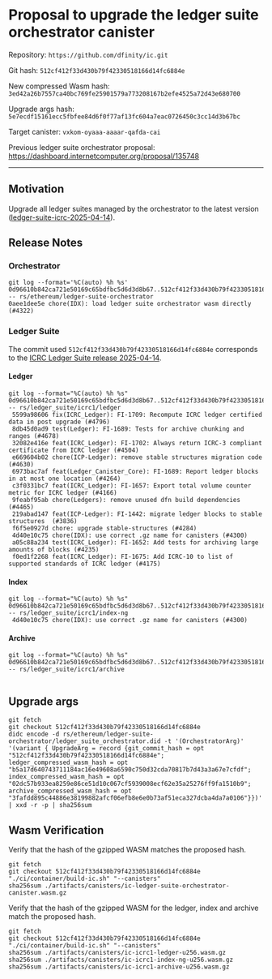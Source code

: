 # Proposal to upgrade the ledger suite orchestrator canister

Repository: `https://github.com/dfinity/ic.git`

Git hash: `512cf412f33d430b79f42330518166d14fc6884e`

New compressed Wasm hash: `3ed42a26b7557ca40bc769fe25901579a773208167b2efe4525a72d43e680700`

Upgrade args hash: `5e7ecdf15161ecc5fbfee84d6f0f77af13fc604a7eac0726450c3cc14d3b67bc`

Target canister: `vxkom-oyaaa-aaaar-qafda-cai`

Previous ledger suite orchestrator proposal: https://dashboard.internetcomputer.org/proposal/135748

---

## Motivation

Upgrade all ledger suites managed by the orchestrator to the latest
version ([ledger-suite-icrc-2025-04-14](https://github.com/dfinity/ic/releases/tag/ledger-suite-icrc-2025-04-14)).

## Release Notes

### Orchestrator

```
git log --format='%C(auto) %h %s' 0d96610b842ca721e50169c65bdfbc5d6d3d8b67..512cf412f33d430b79f42330518166d14fc6884e -- rs/ethereum/ledger-suite-orchestrator
0aee1dee5e chore(IDX): load ledger suite orchestrator wasm directly (#4322)
 ```

### Ledger Suite

The commit used `512cf412f33d430b79f42330518166d14fc6884e` corresponds to
the [ICRC Ledger Suite release 2025-04-14](https://github.com/dfinity/ic/releases/tag/ledger-suite-icrc-2025-04-14).

#### Ledger

```
git log --format="%C(auto) %h %s" 0d96610b842ca721e50169c65bdfbc5d6d3d8b67..512cf412f33d430b79f42330518166d14fc6884e -- rs/ledger_suite/icrc1/ledger
 5599a98606 fix(ICRC_Ledger): FI-1709: Recompute ICRC ledger certified data in post upgrade (#4796)
 8db45d0ad9 test(Ledger): FI-1689: Tests for archive chunking and ranges (#4678)
 32082e416e feat(ICRC_Ledger): FI-1702: Always return ICRC-3 compliant certificate from ICRC ledger (#4504)
 e669604b02 chore(ICP-Ledger): remove stable structures migration code (#4630)
 6973bac7af feat(Ledger_Canister_Core): FI-1689: Report ledger blocks in at most one location (#4264)
 c3f0331bc7 feat(ICRC_Ledger): FI-1657: Export total volume counter metric for ICRC ledger (#4166)
 9feabf95ab chore(Ledgers): remove unused dfn build dependencies (#4465)
 219abad147 feat(ICP-Ledger): FI-1442: migrate ledger blocks to stable structures  (#3836)
 f6f5e0927d chore: upgrade stable-structures (#4284)
 4d40e10c75 chore(IDX): use correct .gz name for canisters (#4300)
 a05c88a234 test(ICRC_Ledger): FI-1652: Add tests for archiving large amounts of blocks (#4235)
 f0ed1f2268 feat(ICRC_Ledger): FI-1675: Add ICRC-10 to list of supported standards of ICRC ledger (#4175)
```

#### Index

```
git log --format="%C(auto) %h %s" 0d96610b842ca721e50169c65bdfbc5d6d3d8b67..512cf412f33d430b79f42330518166d14fc6884e -- rs/ledger_suite/icrc1/index-ng
 4d40e10c75 chore(IDX): use correct .gz name for canisters (#4300)
```

#### Archive

```
git log --format="%C(auto) %h %s" 0d96610b842ca721e50169c65bdfbc5d6d3d8b67..512cf412f33d430b79f42330518166d14fc6884e -- rs/ledger_suite/icrc1/archive
 
```

## Upgrade args

```
git fetch
git checkout 512cf412f33d430b79f42330518166d14fc6884e
didc encode -d rs/ethereum/ledger-suite-orchestrator/ledger_suite_orchestrator.did -t '(OrchestratorArg)' '(variant { UpgradeArg = record {git_commit_hash = opt "512cf412f33d430b79f42330518166d14fc6884e"; ledger_compressed_wasm_hash = opt "b5a17d640743711184ac16e49608a6590c750d32cda70817b7d43a3a67e7cfdf"; index_compressed_wasm_hash = opt "02dc57b933ea8259e86ce51d10c067cf5939008ecf62e35a25276ff9fa1510b9"; archive_compressed_wasm_hash = opt "3fafdd895c44886e38199882afcf06efb8e6e0b73af51eca327dcba4da7a0106"}})' | xxd -r -p | sha256sum
```

## Wasm Verification

Verify that the hash of the gzipped WASM matches the proposed hash.

```
git fetch
git checkout 512cf412f33d430b79f42330518166d14fc6884e
"./ci/container/build-ic.sh" "--canisters"
sha256sum ./artifacts/canisters/ic-ledger-suite-orchestrator-canister.wasm.gz
```

Verify that the hash of the gzipped WASM for the ledger, index and archive match the proposed hash.

```
git fetch
git checkout 512cf412f33d430b79f42330518166d14fc6884e
"./ci/container/build-ic.sh" "--canisters"
sha256sum ./artifacts/canisters/ic-icrc1-ledger-u256.wasm.gz
sha256sum ./artifacts/canisters/ic-icrc1-index-ng-u256.wasm.gz
sha256sum ./artifacts/canisters/ic-icrc1-archive-u256.wasm.gz
```
